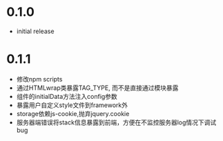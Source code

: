 # 0.1.0

+ initial release

# 0.1.1

+ 修改npm scripts
+ 通过HTMLwrap类暴露TAG_TYPE, 而不是直接通过模块暴露
+ 组件的initialData方法注入config参数
+ 暴露用户自定义style文件到framework外
+ storage依赖js-cookie,抛弃jquery.cookie
+ 服务器端错误将stack信息暴露到前端，方便在不监控服务器log情况下调试bug
